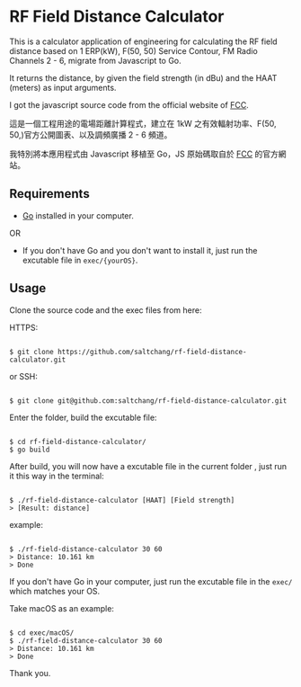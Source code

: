# RF Field Distance Calculator

This is a calculator application of engineering for calculating the RF field distance based on 1 ERP(kW), F(50, 50) Service Contour, FM Radio Channels 2 - 6, migrate from Javascript to Go.

It returns the distance, by given the field strength (in dBu) and the HAAT (meters) as input arguments.

I got the javascript source code from the official website of [FCC](https://www.fcc.gov/media/radio/fm-and-tv-propagation-curves).

這是一個工程用途的電場距離計算程式，建立在 1kW 之有效輻射功率、F(50, 50,)官方公開圖表、以及調頻廣播 2 - 6 頻道。

我特別將本應用程式由 Javascript 移植至 Go，JS 原始碼取自於 [FCC](https://www.fcc.gov/media/radio/fm-and-tv-propagation-curves) 的官方網站。

## Requirements

- [Go](https://golang.org/) installed in your computer.

OR

- If you don't have Go and you don't want to install it, just run the excutable file in `exec/{yourOS}`.

## Usage

Clone the source code and the exec files from here:

HTTPS:
```shell

$ git clone https://github.com/saltchang/rf-field-distance-calculator.git
```

or SSH:

```shell

$ git clone git@github.com:saltchang/rf-field-distance-calculator.git
```

Enter the folder, build the excutable file:

```shell

$ cd rf-field-distance-calculator/
$ go build
```

After build, you will now have a excutable file in the current folder , just run it this way in the terminal:

```shell

$ ./rf-field-distance-calculator [HAAT] [Field strength]
> [Result: distance]
```

example:

```shell

$ ./rf-field-distance-calculator 30 60
> Distance: 10.161 km
> Done
```

If you don't have Go in your computer,
just run the excutable file in the `exec/` which matches your OS.

Take macOS as an example:

```shell

$ cd exec/macOS/
$ ./rf-field-distance-calculator 30 60
> Distance: 10.161 km
> Done
```

Thank you.
